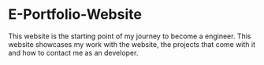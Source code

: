 # E-Portfolio-Website

This website is the starting point of my journey to become a engineer. This website showcases my work with the website, the projects that come with it and how to contact me as an developer. 
